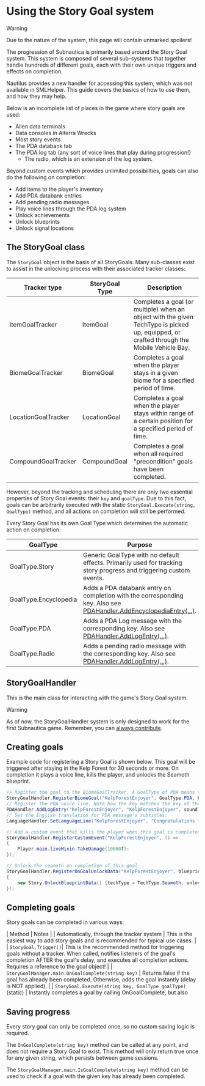 # Using the Story Goal system

> [!WARNING]
> Due to the nature of the system, this page will contain unmarked spoilers!

The progression of Subnautica is primarily based around the Story Goal system. This system is composed of several sub-systems that together handle hundreds of different goals, each with their own unique triggers and effects on completion.

Nautilus provides a new handler for accessing this system, which was not available in SMLHelper. This guide covers the basics of how to use them, and how they may help.

Below is an incomplete list of places in the game where story goals are used:
- Alien data terminals
- Data consoles in Alterra Wrecks
- Most story events
- The PDA databank tab
- The PDA log tab (any sort of voice lines that play during progression!)
  - The radio, which is an extension of the log system.

Beyond custom events which provides unlimited possibilities, goals can also do the following on completion:
- Add items to the player's inventory
- Add PDA databank entries
- Add pending radio messages.
- Play voice lines through the PDA log system
- Unlock achievements
- Unlock blueprints
- Unlock signal locations

## The StoryGoal class

The `StoryGoal` object is the basis of all StoryGoals. Many sub-classes exist to assist in the unlocking process with their associated tracker classes:

| Tracker type        | StoryGoal Type | Description                                                                                                                              |
| ------------------- | -------------- | ---------------------------------------------------------------------------------------------------------------------------------------- |
| ItemGoalTracker     | ItemGoal       | Completes a goal (or multiple) when an object with the given TechType is picked up, equipped, or crafted through the Mobile Vehicle Bay. |
| BiomeGoalTracker    | BiomeGoal      | Completes a goal when the player stays in a given biome for a specified period of time.                                                  |
| LocationGoalTracker | LocationGoal   | Completes a goal when the player stays within range of a certain position for a specified period of time.                                |
| CompoundGoalTracker | CompoundGoal   | Completes a goal when all required "precondition" goals have been completed.                                                             |

However, beyond the tracking and scheduling there are only two essential properties of Story Goal events: their `key` and `goalType`. Due to this fact, goals can be arbitrarily executed with the static `StoryGoal.Execute(string, GoalType)` method, and all actions on completion will still be performed.

Every Story Goal has its own Goal Type which determines the automatic action on completion:

| GoalType | Purpose |
| --- | --- |
| GoalType.Story | Generic GoalType with no default effects. Primarily used for tracking story progress and triggering custom events. |
| GoalType.Encyclopedia | Adds a PDA databank entry on completion with the corresponding key. Also see [PDAHandler.AddEncyclopediaEntry(...)](https://subnauticamodding.github.io/Nautilus/api/Nautilus.Handlers.PDAHandler.html#Nautilus_Handlers_PDAHandler_AddEncyclopediaEntry_PDAEncyclopedia_EntryData_). |
| GoalType.PDA | Adds a PDA Log message with the corresponding key. Also see [PDAHandler.AddLogEntry(...)](https://subnauticamodding.github.io/Nautilus/api/Nautilus.Handlers.PDAHandler.html#Nautilus_Handlers_PDAHandler_AddLogEntry). |
| GoalType.Radio | Adds a pending radio message with the corresponding key. Also see [PDAHandler.AddLogEntry(...)](https://subnauticamodding.github.io/Nautilus/api/Nautilus.Handlers.PDAHandler.html#Nautilus_Handlers_PDAHandler_AddLogEntry). |

## StoryGoalHandler

This is the main class for interacting with the game's Story Goal system.

> [!WARNING]
> As of now, the StoryGoalHandler system is only designed to work for the first Subnautica game. Remember, you can [always contribute](https://github.com/SubnauticaModding/Nautilus/blob/master/Nautilus/Handlers/StoryGoalHandler_Subnautica.cs).

## Creating goals

Example code for registering a Story Goal is shown below. This goal will be triggered after staying in the Kelp Forest for 30 seconds or more. On completion it plays a voice line, kills the player, and unlocks the Seamoth blueprint.

```csharp
// Register the goal to the BiomeGoalTracker. A GoalType of PDA means that this goal will trigger a PDA line and add it to the log on completion:
StoryGoalHandler.RegisterBiomeGoal("KelpForestEnjoyer", GoalType.PDA, biomeName: "kelpForest", minStayDuration: 30f, delay: 3f);
// Register the PDA voice line. Note how the key matches the key of the story goal:
PDAHandler.AddLogEntry("KelpForestEnjoyer", "KelpForestEnjoyer", sound);
// Set the English translation for PDA message's subtitles:
LanguageHandler.SetLanguageLine("KelpForestEnjoyer", "Congratulations for staying in the Kelp Forest for 30 seconds!", "English");

// Add a custom event that kills the player when this goal is completed:
StoryGoalHandler.RegisterCustomEvent("KelpForestEnjoyer", () =>
{
    Player.main.liveMixin.TakeDamage(10000f);
});

// Unlock the seamoth on completion of this goal:
StoryGoalHandler.RegisterOnGoalUnlockData("KelpForestEnjoyer", blueprints: new Story.UnlockBlueprintData[]
{
    new Story.UnlockBlueprintData() {techType = TechType.Seamoth, unlockType = Story.UnlockBlueprintData.UnlockType.Available},
});
```

## Completing goals

Story goals can be completed in various ways:

| Method | Notes |
| Automatically, through the tracker system | This is the easiest way to add story goals and is recommended for typical use cases. |
| `StoryGoal.Trigger()`| This is the recommended method for triggering goals without a tracker. When called, notifies listeners of the goal's completion AFTER the goal's delay, and executes all completion actions. Requires a reference to the goal object! |
| `StoryGoalManager.main.OnGoalComplete(string key)` | Returns false if the goal has already been completed. Otherwise, adds the goal instantly (delay is NOT applied). |
| `StoryGoal.Execute(string key, GoalType goalType)` (static) | Instantly completes a goal by calling OnGoalComplete, but also 

## Saving progress

Every story goal can only be completed once, so no custom saving logic is required.

The `OnGoalComplete(string key)` method can be called at any point, and does not require a Story Goal to exist. This method will only return true once for any given string, which persists between game sessions.

The `StoryGoalManager.main.IsGoalComplete(string key)` method can be used to check if a goal with the given key has already been completed.

